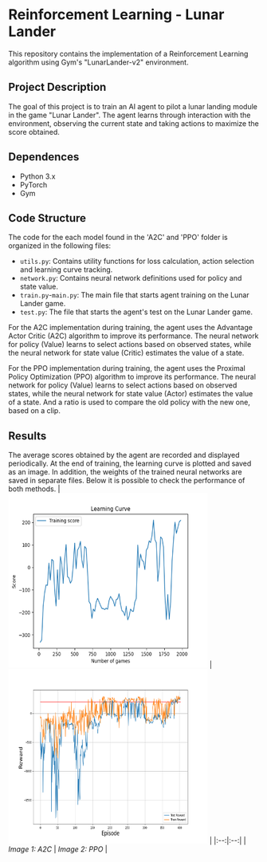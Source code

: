 # Reinforcement Learning - Lunar Lander

This repository contains the implementation of a Reinforcement Learning algorithm using Gym's "LunarLander-v2" environment.

## Project Description

The goal of this project is to train an AI agent to pilot a lunar landing module in the game "Lunar Lander". The agent learns through interaction with the environment, observing the current state and taking actions to maximize the score obtained.

## Dependences

- Python 3.x
- PyTorch
- Gym

## Code Structure

The code for the each model found in the 'A2C' and 'PPO' folder is organized in the following files:

- `utils.py`: Contains utility functions for loss calculation, action selection and learning curve tracking.
- `network.py`: Contains neural network definitions used for policy and state value.
- `train.py`-`main.py`: The main file that starts agent training on the Lunar Lander game.
- `test.py`: The file that starts the agent's test on the Lunar Lander game.

For the A2C implementation during training, the agent uses the Advantage Actor Critic (A2C) algorithm to improve its performance. The neural network for policy (Value) learns to select actions based on observed states, while the neural network for state value (Critic) estimates the value of a state.

For the PPO implementation during training, the agent uses the Proximal Policy Optimization (PPO) algorithm to improve its performance. The neural network for policy (Value) learns to select actions based on observed states, while the neural network for state value (Actor) estimates the value of a state. And a ratio is used to compare the old policy with the new one, based on a clip.

## Results

The average scores obtained by the agent are recorded and displayed periodically. At the end of training, the learning curve is plotted and saved as an image. In addition, the weights of the trained neural networks are saved in separate files. Below it is possible to check the performance of both methods.
| <img src="./learning_curve_A2C.png" width="400px" height="350"> | <img src="./learning_curve_PPO.png" width="400px" height="350"> |
|:--:|:--:|
| *Image 1: A2C* | *Image 2: PPO* |


